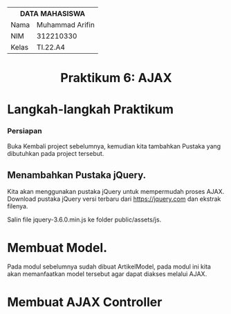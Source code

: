 <table>
  <tr>
    <th colspan="2">DATA MAHASISWA</th>
  </tr>
  <tr>
    <td>Nama</td>
    <td>Muhammad Arifin</td>
  </tr>
  <tr>
    <td>NIM</td>
    <td>312210330</td>
  </tr>
  <tr>
    <td>Kelas</td>
    <td>TI.22.A4</td>
  </tr>
</table>

# <p align="center">Praktikum 6: AJAX</p>

# Langkah-langkah Praktikum

### Persiapan

Buka Kembali project sebelumnya, kemudian kita tambahkan Pustaka yang dibutuhkan pada project tersebut.

## Menambahkan Pustaka jQuery.

Kita akan menggunakan pustaka jQuery untuk mempermudah proses AJAX. Download pustaka jQuery versi terbaru dari https://jquery.com dan ekstrak filenya.

Salin file jquery-3.6.0.min.js ke folder public/assets/js.

# Membuat Model.

Pada modul sebelumnya sudah dibuat ArtikelModel, pada modul ini kita akan memanfaatkan model tersebut agar dapat diakses melalui AJAX.

# Membuat AJAX Controller
